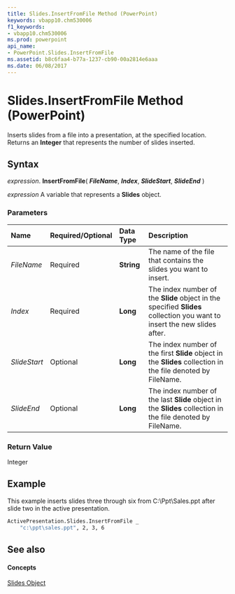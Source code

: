 ```yaml
---
title: Slides.InsertFromFile Method (PowerPoint)
keywords: vbapp10.chm530006
f1_keywords:
- vbapp10.chm530006
ms.prod: powerpoint
api_name:
- PowerPoint.Slides.InsertFromFile
ms.assetid: b8c6faa4-b77a-1237-cb90-00a2814e6aaa
ms.date: 06/08/2017
---
```



# Slides.InsertFromFile Method (PowerPoint)

Inserts slides from a file into a presentation, at the specified location. Returns an  **Integer** that represents the number of slides inserted.


## Syntax

 _expression_. **InsertFromFile**( **_FileName_**, **_Index_**, **_SlideStart_**, **_SlideEnd_** )

 _expression_ A variable that represents a **Slides** object.


### Parameters



|**Name**|**Required/Optional**|**Data Type**|**Description**|
|:-----|:-----|:-----|:-----|
| _FileName_|Required|**String**|The name of the file that contains the slides you want to insert.|
| _Index_|Required|**Long**|The index number of the  **Slide** object in the specified **Slides** collection you want to insert the new slides after.|
| _SlideStart_|Optional|**Long**|The index number of the first  **Slide** object in the **Slides** collection in the file denoted by FileName.|
| _SlideEnd_|Optional|**Long**|The index number of the last  **Slide** object in the **Slides** collection in the file denoted by FileName.|

### Return Value

Integer


## Example

This example inserts slides three through six from C:\Ppt\Sales.ppt after slide two in the active presentation.


```vb
ActivePresentation.Slides.InsertFromFile _
    "c:\ppt\sales.ppt", 2, 3, 6
```


## See also


#### Concepts


[Slides Object](slides-object-powerpoint.md)

